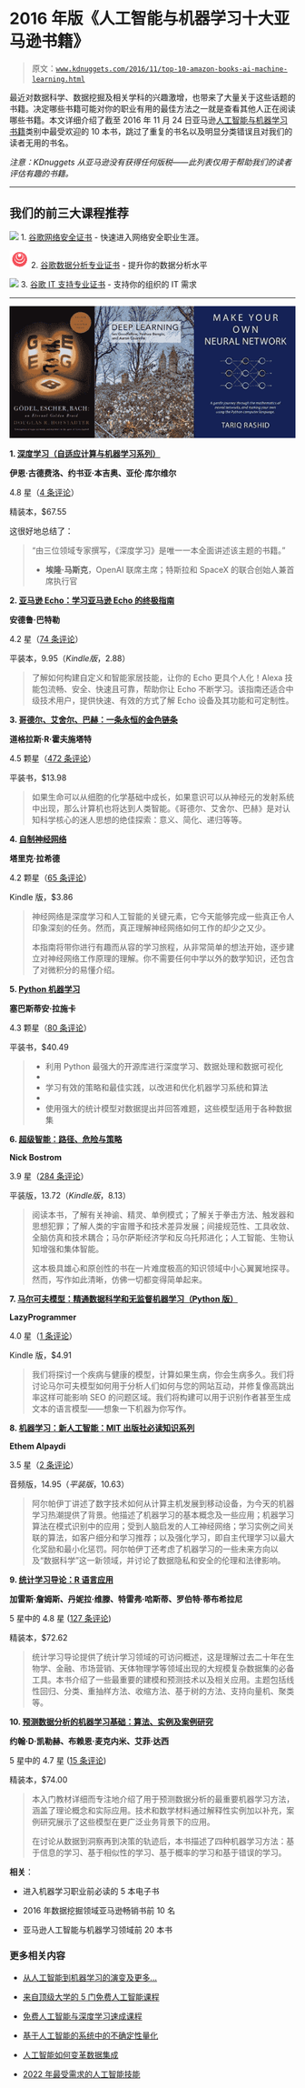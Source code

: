 # 2016 年版《人工智能与机器学习十大亚马逊书籍》

> 原文：[`www.kdnuggets.com/2016/11/top-10-amazon-books-ai-machine-learning.html`](https://www.kdnuggets.com/2016/11/top-10-amazon-books-ai-machine-learning.html)

最近对数据科学、数据挖掘及相关学科的兴趣激增，也带来了大量关于这些话题的书籍。决定哪些书籍可能对你的职业有用的最佳方法之一就是查看其他人正在阅读哪些书籍。本文详细介绍了截至 2016 年 11 月 24 日亚马逊[人工智能与机器学习书籍](https://www.amazon.com/Best-Sellers-Books-AI-Machine-Learning/zgbs/books/3887/)类别中最受欢迎的 10 本书，跳过了重复的书名以及明显分类错误且对我们的读者无用的书名。

*注意：KDnuggets 从亚马逊没有获得任何版税——此列表仅用于帮助我们的读者评估有趣的书籍。*

* * *

## 我们的前三大课程推荐

![](img/0244c01ba9267c002ef39d4907e0b8fb.png) 1\. [谷歌网络安全证书](https://www.kdnuggets.com/google-cybersecurity) - 快速进入网络安全职业生涯。

![](img/e225c49c3c91745821c8c0368bf04711.png) 2\. [谷歌数据分析专业证书](https://www.kdnuggets.com/google-data-analytics) - 提升你的数据分析水平

![](img/0244c01ba9267c002ef39d4907e0b8fb.png) 3\. [谷歌 IT 支持专业证书](https://www.kdnuggets.com/google-itsupport) - 支持你的组织的 IT 需求

* * *

![2016 年顶级亚马逊 AI 与 ML 书籍](img/48e85a2abbd4b193a421bdbd9b272deb.png)

**1\. [深度学习（自适应计算与机器学习系列）](https://www.amazon.com/Deep-Learning-Adaptive-Computation-Machine/dp/0262035618/ref=zg_bs_3887_1?_encoding=UTF8&psc=1&refRID=9HK33PPS16VDZN3B1N8G)**

**伊恩·古德费洛、约书亚·本吉奥、亚伦·库尔维尔**

4.8 星（[4 条评论](https://www.amazon.com/Deep-Learning-Adaptive-Computation-Machine/dp/0262035618/ref=zg_bs_3887_1?_encoding=UTF8&psc=1&refRID=9HK33PPS16VDZN3B1N8G#customerReviews)）

精装本，$67.55

这很好地总结了：

> “由三位领域专家撰写，《深度学习》是唯一一本全面讲述该主题的书籍。”
> 
> - **埃隆·马斯克**，OpenAI 联席主席；特斯拉和 SpaceX 的联合创始人兼首席执行官

**2\. [亚马逊 Echo：学习亚马逊 Echo 的终极指南](https://www.amazon.com/Amazon-Echo-Ultimate-services-internet/dp/1536822043/ref=zg_bs_3887_2?_encoding=UTF8&psc=1&refRID=9HK33PPS16VDZN3B1N8G)**

**安德鲁·巴特勒**

4.2 星（[74 条评论](https://www.amazon.com/Amazon-Echo-Ultimate-services-internet/dp/1536822043/ref=zg_bs_3887_2?_encoding=UTF8&psc=1&refRID=9HK33PPS16VDZN3B1N8G#customerReviews)）

平装本，$9.95（Kindle 版，$2.88）

> 了解如何构建自定义和智能家居技能，让你的 Echo 更具个人化！Alexa 技能包流畅、安全、快速且可靠，帮助你让 Echo 不断学习。该指南还适合中级技术用户，提供快速、有效的方式了解 Echo 设备及其功能和可定制性。

**3\. [哥德尔、艾舍尔、巴赫：一条永恒的金色链条](https://www.amazon.com/G%C3%B6del-Escher-Bach-Eternal-Golden/dp/0465026567/ref=zg_bs_3887_5?_encoding=UTF8&psc=1&refRID=9HK33PPS16VDZN3B1N8G)**

**道格拉斯·R·霍夫施塔特**

4.5 颗星（[472 条评论](https://www.amazon.com/G%C3%B6del-Escher-Bach-Eternal-Golden/dp/0465026567/ref=zg_bs_3887_5?_encoding=UTF8&psc=1&refRID=9HK33PPS16VDZN3B1N8G#customerReviews)）

平装书，$13.98

> 如果生命可以从细胞的化学基础中成长，如果意识可以从神经元的发射系统中出现，那么计算机也将达到人类智能。《哥德尔、艾舍尔、巴赫》是对认知科学核心的迷人思想的绝佳探索：意义、简化、递归等等。

**4\. [自制神经网络](https://www.amazon.com/Make-Your-Own-Neural-Network-ebook/dp/B01EER4Z4G/ref=zg_bs_3887_6?_encoding=UTF8&psc=1&refRID=9HK33PPS16VDZN3B1N8G)**

**塔里克·拉希德**

4.2 颗星（[65 条评论](https://www.amazon.com/Make-Your-Own-Neural-Network-ebook/dp/B01EER4Z4G/ref=zg_bs_3887_6?_encoding=UTF8&psc=1&refRID=9HK33PPS16VDZN3B1N8G#customerReviews)）

Kindle 版，$3.86

> 神经网络是深度学习和人工智能的关键元素，它今天能够完成一些真正令人印象深刻的任务。然而，真正理解神经网络如何工作的却少之又少。
> 
> 本指南将带你进行有趣而从容的学习旅程，从非常简单的想法开始，逐步建立对神经网络工作原理的理解。你不需要任何中学以外的数学知识，还包含了对微积分的易懂介绍。

**5\. [Python 机器学习](https://www.amazon.com/Python-Machine-Learning-Sebastian-Raschka/dp/1783555130/ref=zg_bs_3887_7?_encoding=UTF8&psc=1&refRID=9HK33PPS16VDZN3B1N8G)**

**塞巴斯蒂安·拉施卡**

4.3 颗星（[80 条评论](https://www.amazon.com/Python-Machine-Learning-Sebastian-Raschka/dp/1783555130/ref=zg_bs_3887_7?_encoding=UTF8&psc=1&refRID=9HK33PPS16VDZN3B1N8G#customerReviews)）

平装书，$40.49

> +   利用 Python 最强大的开源库进行深度学习、数据处理和数据可视化
> +   
> +   学习有效的策略和最佳实践，以改进和优化机器学习系统和算法
> +   
> +   使用强大的统计模型对数据提出并回答难题，这些模型适用于各种数据集

**6\. [超级智能：路径、危险与策略](https://www.amazon.com/Superintelligence-Dangers-Strategies-Nick-Bostrom/dp/0198739834/ref=zg_bs_3887_9?_encoding=UTF8&psc=1&refRID=9HK33PPS16VDZN3B1N8G)**

**Nick Bostrom**

3.9 星（[284 条评论](https://www.amazon.com/Superintelligence-Dangers-Strategies-Nick-Bostrom/dp/0198739834/ref=zg_bs_3887_9?_encoding=UTF8&psc=1&refRID=9HK33PPS16VDZN3B1N8G#customerReviews)）

平装版，$13.72（Kindle 版，$8.13）

> 阅读本书，了解有关神谕、精灵、单例模式；了解关于拳击方法、触发器和思想犯罪；了解人类的宇宙赠予和技术差异发展；间接规范性、工具收敛、全脑仿真和技术耦合；马尔萨斯经济学和反乌托邦进化；人工智能、生物认知增强和集体智能。
> 
> 这本极具雄心和原创性的书在一片难度极高的知识领域中小心翼翼地探寻。然而，写作如此清晰，仿佛一切都变得简单起来。

**7\. [马尔可夫模型：精通数据科学和无监督机器学习（Python 版）](https://www.amazon.com/Markov-Models-Science-Unsupervised-Learning-ebook/dp/B01M1J1Y8C/ref=zg_bs_3887_12?_encoding=UTF8&psc=1&refRID=9HK33PPS16VDZN3B1N8G)**

**LazyProgrammer**

4.0 星（[1 条评论](https://www.amazon.com/Markov-Models-Science-Unsupervised-Learning-ebook/dp/B01M1J1Y8C/ref=zg_bs_3887_12?_encoding=UTF8&psc=1&refRID=9HK33PPS16VDZN3B1N8G#customerReviews)）

Kindle 版，$4.91

> 我们将探讨一个疾病与健康的模型，计算如果生病，你会生病多久。我们将讨论马尔可夫模型如何用于分析人们如何与您的网站互动，并修复像高跳出率这样可能影响 SEO 的问题区域。我们将构建可以用于识别作者甚至生成文本的语言模型——想象一下机器为你写作。

**8\. [机器学习：新人工智能：MIT 出版社必读知识系列](https://www.amazon.com/Machine-Learning-Press-Essential-Knowledge/dp/B01M1I55GE/ref=zg_bs_3887_13?_encoding=UTF8&psc=1&refRID=KZVJG40XGKS24RM0VHFX)**

**Ethem Alpaydi**

3.5 星（[2 条评论](https://www.amazon.com/Machine-Learning-Press-Essential-Knowledge/dp/B01M1I55GE/ref=zg_bs_3887_13?_encoding=UTF8&psc=1&refRID=KZVJG40XGKS24RM0VHFX#customerReviews)）

音频版，$14.95（平装版，$10.63）

> 阿尔帕伊丁讲述了数字技术如何从计算主机发展到移动设备，为今天的机器学习热潮提供了背景。他描述了机器学习的基本概念及一些应用；机器学习算法在模式识别中的应用；受到人脑启发的人工神经网络；学习实例之间关联的算法，如客户细分和学习推荐；以及强化学习，即自主代理学习以最大化奖励和最小化惩罚。阿尔帕伊丁还考虑了机器学习的一些未来方向以及“数据科学”这一新领域，并讨论了数据隐私和安全的伦理和法律影响。

**9\. [统计学习导论：R 语言应用](https://www.amazon.com/Introduction-Statistical-Learning-Applications-Statistics/dp/1461471370/ref=zg_bs_3887_18?_encoding=UTF8&psc=1&refRID=9HK33PPS16VDZN3B1N8G)**

**加雷斯·詹姆斯、丹妮拉·维滕、特雷弗·哈斯蒂、罗伯特·蒂布希拉尼**

5 星中的 4.8 星 ([127 条评论](https://www.amazon.com/Introduction-Statistical-Learning-Applications-Statistics/dp/1461471370/ref=zg_bs_3887_18?_encoding=UTF8&psc=1&refRID=9HK33PPS16VDZN3B1N8G#customerReviews))

精装本，$72.62

> 统计学习导论提供了统计学习领域的可访问概述，这是理解过去二十年在生物学、金融、市场营销、天体物理学等领域出现的大规模复杂数据集的必备工具。本书介绍了一些最重要的建模和预测技术以及相关应用。主题包括线性回归、分类、重抽样方法、收缩方法、基于树的方法、支持向量机、聚类等。

**10\. [预测数据分析的机器学习基础：算法、实例及案例研究](https://www.amazon.com/Fundamentals-Machine-Learning-Predictive-Analytics/dp/0262029448/ref=zg_bs_3887_20?_encoding=UTF8&psc=1&refRID=9HK33PPS16VDZN3B1N8G)**

**约翰·D·凯勒赫、布赖恩·麦克内米、艾菲·达西**

5 星中的 4.7 星 ([15 条评论](https://www.amazon.com/Fundamentals-Machine-Learning-Predictive-Analytics/dp/0262029448/ref=zg_bs_3887_20?_encoding=UTF8&psc=1&refRID=9HK33PPS16VDZN3B1N8G#customerReviews))

精装本，$74.00

> 本入门教材详细而专注地介绍了用于预测数据分析的最重要机器学习方法，涵盖了理论概念和实际应用。技术和数学材料通过解释性实例加以补充，案例研究展示了这些模型在更广泛业务背景下的应用。
> 
> 在讨论从数据到洞察再到决策的轨迹后，本书描述了四种机器学习方法：基于信息的学习、基于相似性的学习、基于概率的学习和基于错误的学习。

**相关**：

+   进入机器学习职业前必读的 5 本电子书

+   2016 年数据挖掘领域亚马逊畅销书前 10 名

+   亚马逊人工智能与机器学习领域前 20 本书

### 更多相关内容

+   [从人工智能到机器学习的演变及更多…](https://www.kdnuggets.com/2022/08/evolution-artificial-intelligence-machine-learning-data-science.html)

+   [来自顶级大学的 5 门免费人工智能课程](https://www.kdnuggets.com/5-free-artificial-intelligence-courses-from-top-universities)

+   [免费人工智能与深度学习速成课程](https://www.kdnuggets.com/2022/07/free-artificial-intelligence-deep-learning-crash-course.html)

+   [基于人工智能的系统中的不确定性量化](https://www.kdnuggets.com/2022/04/uncertainty-quantification-artificial-intelligencebased-systems.html)

+   [人工智能如何变革数据集成](https://www.kdnuggets.com/2022/04/artificial-intelligence-transform-data-integration.html)

+   [2022 年最受需求的人工智能技能](https://www.kdnuggets.com/2022/08/indemand-artificial-intelligence-skills-learn-2022.html)
